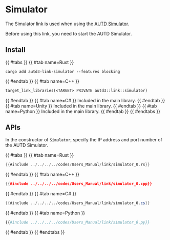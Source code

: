 # Simulator

The Simulator link is used when using the [AUTD Simulator](../../Simulator/simulator.md).

Before using this link, you need to start the AUTD Simulator.

## Install

{{ #tabs }}
{{ #tab name=Rust }}
```shell
cargo add autd3-link-simulator --features blocking
```
{{ #endtab }}
{{ #tab name=C++ }}
```cpp,name=CMakeLists.txt
target_link_libraries(<TARGET> PRIVATE autd3::link::simulator)
```
{{ #endtab }}
{{ #tab name=C# }}
Included in the main library.
{{ #endtab }}
{{ #tab name=Unity }}
Included in the main library.
{{ #endtab }}
{{ #tab name=Python }}
Included in the main library.
{{ #endtab }}
{{ #endtabs }}

## APIs

In the constructor of `Simulator`, specify the IP address and port number of the AUTD Simulator.

{{ #tabs }}
{{ #tab name=Rust }}
```rust
{{#include ../../../../codes/Users_Manual/link/simulator_0.rs}}
```
{{ #endtab }}
{{ #tab name=C++ }}
```cpp
{{#include ../../../../codes/Users_Manual/link/simulator_0.cpp}}
```
{{ #endtab }}
{{ #tab name=C# }}
```cs
{{#include ../../../../codes/Users_Manual/link/simulator_0.cs}}
```
{{ #endtab }}
{{ #tab name=Python }}
```python
{{#include ../../../../codes/Users_Manual/link/simulator_0.py}}
```
{{ #endtab }}
{{ #endtabs }}
